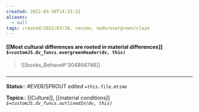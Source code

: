 ```yaml
---
created: 2022-03-30T14:33:32 
aliases:
  - null
tags: created/2022/03/30, review, node/evergreen/claim
---
```


#### [[Most cultural differences are rooted in material differences]] `$=customJS.dv_funcs.evergreenHeader(dv, this)`


> ![[books_Behave#^304866746]]


### <hr class="footnote"/>

**Status**:: #EVER/SPROUT
*edited `=this.file.mtime`*

**Topics**:: [[Culture]], [[material conditions]]
*`$=customJS.dv_funcs.outlinedIn(dv, this)`*
